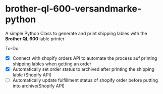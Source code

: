 # brother-ql-600-versandmarke-python

A simple Python Class to generate and print shipping lables with the **Brother QL 600** lable printer

To-Do:

- [x] Connect with shopify orders API to automate the process auf printing shipping lables when getting an order
- [x] Automatically set order status to archived after printing the shipping lable (Shopify API)  
- [ ] Automatically update fulfillment status of shopify order before putting into archive(Shopify API)  
